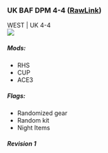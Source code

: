 ### UK BAF DPM 4-4  ([RawLink](https://raw.githubusercontent.com/reptiloids/Gear_Kits_Collection/master/West/UK%20BAF%20DPM%204-4/Kit%20BAF%20DPM%204-4.sqf))
WEST | UK 4-4 
<br />
<img src="https://raw.githubusercontent.com/reptiloids/Gear_Kits_Collection/master/West/UK%20BAF%20DPM%204-4/Overview.jpg" />

##### Mods:
- RHS
- CUP
- ACE3

##### Flags:
- Randomized gear
- Random kit
- Night Items

##### Revision 1
